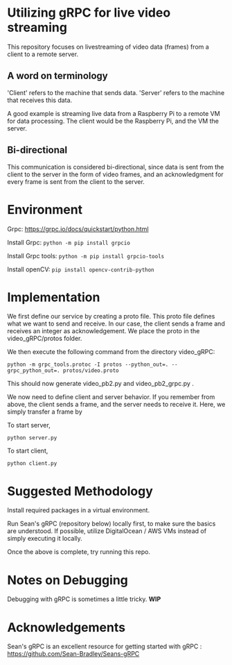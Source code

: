 # Utilizing gRPC for live video streaming

This repository focuses on livestreaming of video data (frames) from a client to a remote server. 

## A word on terminology

'Client' refers to the machine that sends data.
'Server' refers to the machine that receives this data.

A good example is streaming live data from a Raspberry Pi to a remote VM for data processing. The client would be the Raspberry Pi, and the VM the server.

## Bi-directional
This communication is considered bi-directional, since data is sent from the client to the server in the form of video frames, and an acknowledgment for every frame is sent from the client to the server.

# Environment

Grpc: https://grpc.io/docs/quickstart/python.html

Install Grpc: ```python -m pip install grpcio```

Install Grpc tools: ```python -m pip install grpcio-tools```

Install openCV: ```pip install opencv-contrib-python```

# Implementation

We first define our service by creating a proto file. This proto file defines what we want to send and receive. In our case, the client sends a frame and receives an integer as acknowledgement. We place the proto in the video_gRPC/protos folder. 

We then execute the following command from the directory video_gRPC:

```python -m grpc_tools.protoc -I protos --python_out=. --grpc_python_out=. protos/video.proto```

This should now generate video_pb2.py and video_pb2_grpc.py .

We now need to define client and server behavior. If you remember from above, the client sends a frame, and the server needs to receive it. Here, we simply transfer a frame by 

To start server,

```python server.py```

To start client,

```python client.py```

# Suggested Methodology

Install required packages in a virtual environment. 

Run Sean's gRPC (repository below) locally first, to make sure the basics are understood. If possible, utilize DigitalOcean / AWS VMs instead of simply executing it locally.

Once the above is complete, try running this repo.

# Notes on Debugging

Debugging with gRPC is sometimes a little tricky. <b> WIP </b>

# Acknowledgements

Sean's gRPC is an excellent resource for getting started with gRPC : https://github.com/Sean-Bradley/Seans-gRPC
